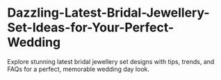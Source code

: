 # Dazzling-Latest-Bridal-Jewellery-Set-Ideas-for-Your-Perfect-Wedding
Explore stunning latest bridal jewellery set designs with tips, trends, and FAQs for a perfect, memorable wedding day look.
